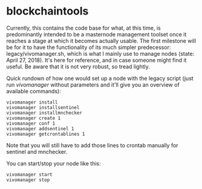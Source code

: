# blockchaintools
Currently, this contains the code base for what, at this time, is predominantly intended to be a masternode management toolset once it reaches a stage at which it becomes actually usable.
The first milestone will be for it to have the functionality of its much simpler predecessor: legacy/vivomanager.sh, which is what I mainly use to manage nodes (state: April 27, 2018). It's here for reference, and in case someone might find it useful. Be aware that it is not very robust, so tread lightly.

Quick rundown of how one would set up a node with the legacy script (just run *vivomanager* without parameters and it'll give you an overview of available commands):

```
vivomanager install
vivomanager installsentinel
vivomanager installmnchecker
vivomanager create 1
vivomanager conf 1
vivomanager addsentinel 1
vivomanager getcrontablines 1

```
Note that you will still have to add those lines to crontab manually for sentinel and mnchecker.

You can start/stop your node like this:
```
vivomanager start
vivomanager stop
```
